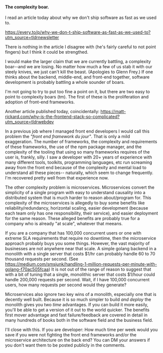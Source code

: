 #### The complexity boar.

I read an article today about why we don't ship software as fast as we
used to.

https://every.to/p/why-we-don-t-ship-software-as-fast-as-we-used-to?utm_source=tldrnewsletter

There is nothing in the article I disagree with (he's fairly careful to not
point fingers) but I think it could be strengthed.

I would make the larger claim that we are currently battling,
a complexity boar--and we are losing. No matter how much a few of us stab it with our
steely knives, we just can't kill the beast. (Apologies to Glenn Frey.)  If one
thinks about the backend, middle-end, and front-end together, software
development is probably battling a whole sounder of boars.

I'm not going to try to put too fine a point on it, but there are two easy to 
point to complexity boars (tm).  The first of these is the proliferation and
adoption of front-end frameworks.

Another article published today, coincidentally:
https://matt-rickard.com/why-is-the-frontend-stack-so-complicated?utm_source=tldrwebdev

In a previous job where I managed front end developers I would call this problem
the _"front end framework du jour"_.  That is only a mild exaggeration.   The
number of frameworks, the complexity and requirements of these frameworks, the
use of the npm package manager, and the complexity of the tooling that using so
many frameworks requires of the user is, frankly, silly.  I saw a developer with
20+ years of experience with many different tools, toolkits, programming
languages, etc run screaming away from the front end because of the complexity
and mental load to understand all these pieces-- naturally, which seem to change
frequently.  I'm recovered pretty well from that experience now.

The other complexity problem is microservices.  Microservices convert the 
simplicity of a single program with easy to understand causality into  a
distributed system that is much harder to reason about/program for.  This
complexity of the microservices is allegedly to buy some benefits like 
reliability/redundancy, horizontal scaling, easier development (because each
team only has one responsibility, their service), and easier deployment
for the same reason.  These alleged benefits are probably true for a company
who is already "at scale", whatever that meeans.  

If you are a company that has 100,000 concurrent users or one with extreme SLA requirements
that require no downtime, then the microservice approach probably buys you some things.  However,
the vast majority of businesses are not anywhere near that scale.  A simple
golang backend in a monolith with a single server that costs $1/hr can probably 
handle 60 to 70 thousand requests per second. (See https://medium.com/smsjunk/handling-1-million-requests-per-minute-with-golang-f70ac505fcaa) It is not 
out of the range of reason to suggest that with a bit of tuning that a single,
monolithic server that costs $1/hour could handle 200,000 requests per second.
Wait, if I have 100,000 concurrent users, how many requests per second would they
generate?

Microservices also ignore two key wins of a monolith, especially one that is
decently well built.  Because it is so much simpler to build _and deploy_ the
monolith gives you two *time* advantages.  If you can build it more easily, you'll
be able to get a version of it out to the world quicker.  The benefits first mover
advantage and fast failure/feedback are covered in detail in many hundreds of
books both in the software field and the business field.

I'll close with this.  If you are developer: How much time per week would you
save if you were not fighting the front end frameworks and/or the microservice
architecture on the back end?  You can DM your answers if you don't want them
to be posted publicly in the comments.


